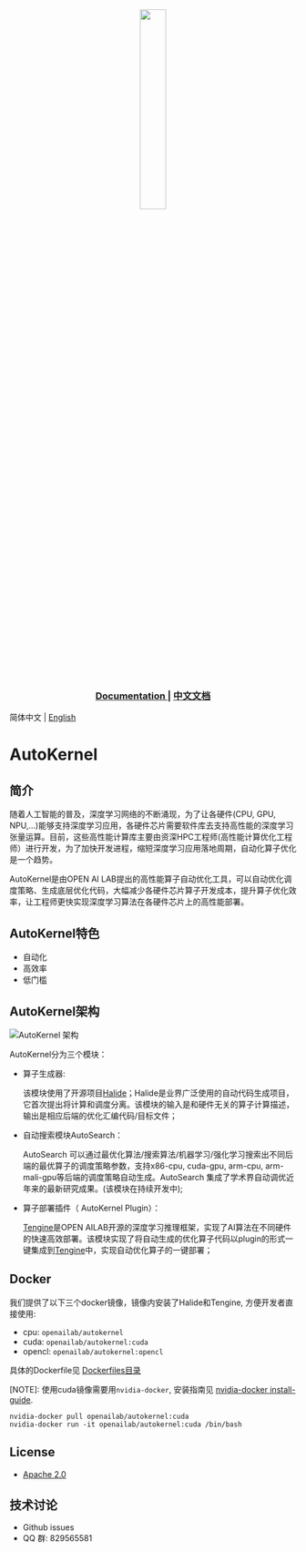 <div align="center">
  <img width="30%" src="doc/logo.png">
  <h3> <a href="https://autokernel-docs-en.readthedocs.io/"> Documentation </a> | <a href="https://autokernel-docs.readthedocs.io/"> 中文文档 </a>  </h3>
</div>

简体中文 | [English](./README.md)
# AutoKernel

## 简介

随着人工智能的普及，深度学习网络的不断涌现，为了让各硬件(CPU, GPU, NPU,...)能够支持深度学习应用，各硬件芯片需要软件库去支持高性能的深度学习张量运算。目前，这些高性能计算库主要由资深HPC工程师(高性能计算优化工程师）进行开发，为了加快开发进程，缩短深度学习应用落地周期，自动化算子优化是一个趋势。

AutoKernel是由OPEN AI LAB提出的高性能算子自动优化工具，可以自动优化调度策略、生成底层优化代码，大幅减少各硬件芯片算子开发成本，提升算子优化效率，让工程师更快实现深度学习算法在各硬件芯片上的高性能部署。

## AutoKernel特色

- 自动化
- 高效率
- 低门槛
  

## AutoKernel架构

![AutoKernel 架构](doc/architecture.png)

AutoKernel分为三个模块：
* 算子生成器: 

  该模块使用了开源项目[Halide](https://github.com/halide/Halide)；Halide是业界广泛使用的自动代码生成项目，它首次提出将计算和调度分离。该模块的输入是和硬件无关的算子计算描述，输出是相应后端的优化汇编代码/目标文件；

* 自动搜索模块AutoSearch：

  AutoSearch 可以通过最优化算法/搜索算法/机器学习/强化学习搜索出不同后端的最优算子的调度策略参数，支持x86-cpu, cuda-gpu, arm-cpu, arm-mali-gpu等后端的调度策略自动生成。AutoSearch 集成了学术界自动调优近年来的最新研究成果。(该模块在持续开发中);

* 算子部署插件（ AutoKernel Plugin）：
  
  [Tengine](https://github.com/OAID/Tengine)是OPEN AILAB开源的深度学习推理框架，实现了AI算法在不同硬件的快速高效部署。该模块实现了将自动生成的优化算子代码以plugin的形式一键集成到[Tengine](https://github.com/OAID/Tengine)中，实现自动优化算子的一键部署；


## Docker
我们提供了以下三个docker镜像，镜像内安装了Halide和Tengine, 方便开发者直接使用:
- cpu: `openailab/autokernel`
- cuda: `openailab/autokernel:cuda`
- opencl: `openailab/autokernel:opencl`

具体的Dockerfile见 [Dockerfiles目录](https://github.com/OAID/AutoKernel/tree/main/Dockerfile)

[NOTE]:
使用cuda镜像需要用`nvidia-docker`, 安装指南见 [nvidia-docker install-guide](https://docs.nvidia.com/datacenter/cloud-native/container-toolkit/install-guide.html#installing-on-ubuntu-and-debian).
```
nvidia-docker pull openailab/autokernel:cuda
nvidia-docker run -it openailab/autokernel:cuda /bin/bash
```

## License

- [Apache 2.0](LICENSE)

## 技术讨论
- Github issues
- QQ 群: 829565581
